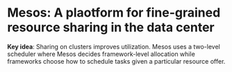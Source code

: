 # Mesos: A plaotform for fine-grained resource sharing in the data center
**Key idea**: Sharing on clusters improves utilization. Mesos uses a two-level scheduler where Mesos decides framework-level allocation while frameworks choose how to schedule tasks given a particular resource offer. 
